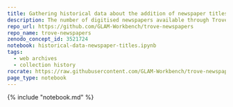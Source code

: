 ```yaml
---
title: Gathering historical data about the addition of newspaper titles to Trove 
description: The number of digitised newspapers available through Trove has increased dramatically since 2009. Understanding when newspapers were added is important for historiographical purposes, but there's no data about this available directly from Trove. This notebook uses web archives to extract lists of newspapers in Trove over time, and chart Trove's development.
repo_url: https://github.com/GLAM-Workbench/trove-newspapers
repo_name: trove-newspapers
zenodo_concept_id: 3521724
notebook: historical-data-newspaper-titles.ipynb
tags:
  - web archives
  - collection history
rocrate: https://raw.githubusercontent.com/GLAM-Workbench/trove-newspapers/master/ro-crate-metadata.json
page_type: notebook
---
```


{% include "notebook.md" %}